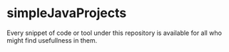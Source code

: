 # simpleJavaProjects
Every snippet of code or tool under this repository is available for all who might find usefullness in them.
